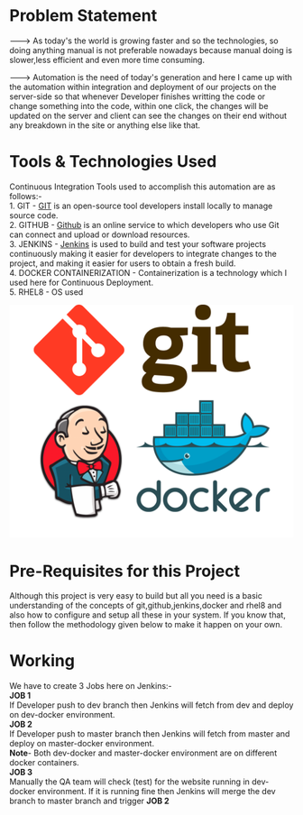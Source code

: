 # Problem Statement
---> As today's the world is growing faster and so the technologies, so doing anything manual is not preferable nowadays because manual doing is slower,less efficient and even        more time consuming.

---> Automation is the need of today's generation and here I came up with the automation within integration and deployment of our projects on the server-side so that whenever        Developer finishes writting the code or change something into the code, within one click, the changes will be updated on the server and client can see the changes on their      end without any breakdown in the site or anything else like that. 


# Tools & Technologies Used
  Continuous Integration Tools used to accomplish this automation are as follows:-
<br>1. GIT - <a href="https://en.wikipedia.org/wiki/Git">GIT</a> is an open-source tool developers install locally to manage source code. 
<br>2. GITHUB - <a href="https://en.wikipedia.org/wiki/GitHub">Github</a> is an online service to which developers who use Git can connect and upload or download resources. 
<br>3. JENKINS - <a href="https://en.wikipedia.org/wiki/Jenkins_(software)">Jenkins</a> is used to build and test your software projects continuously making it easier for developers to integrate changes to the project, and making it easier for users to obtain a fresh build.
<br>4. DOCKER CONTAINERIZATION - Containerization is a technology which I used here for Continuous Deployment. 
<br>5. RHEL8 - OS used 
  
  ![](New%20folder/git_github_jenkins_docker_img.png)
      
  
# Pre-Requisites for this Project 
  Although this project is very easy to build but all you need is a basic understanding of the concepts of git,github,jenkins,docker and rhel8 and also how to configure and       setup   all these in your system. If you know that, then follow the methodology given below to make it happen on your own.  
  

# Working  
We have to create 3 Jobs here on Jenkins:-
<br><b>JOB 1</b>
<br>If Developer push to dev branch then Jenkins will fetch from dev and deploy on dev-docker environment.
<br><b>JOB 2</b>
<br>If Developer push to master branch then Jenkins will fetch from master and deploy on master-docker environment.
<br><b>Note</b>- Both dev-docker and master-docker environment are on different docker containers.
<br><b>JOB 3</b>
<br>Manually the QA team will check (test) for the website running in dev-docker environment. If it is running fine then Jenkins will merge the dev branch to master branch and trigger <b>JOB 2</b>




  
  
